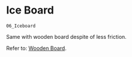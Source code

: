 # Ice Board

`06_Iceboard`

Same with wooden board despite of less friction.

Refer to: [Wooden Board](/en/glossary/wooden-board.md).
